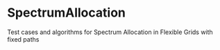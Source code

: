 # SpectrumAllocation
Test cases and algorithms for Spectrum Allocation in Flexible Grids with fixed paths

